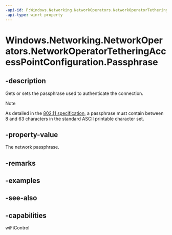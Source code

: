 ```yaml
---
-api-id: P:Windows.Networking.NetworkOperators.NetworkOperatorTetheringAccessPointConfiguration.Passphrase
-api-type: winrt property
---
```


<!-- Property syntax
public string Passphrase { get;  set; }
-->

# Windows.Networking.NetworkOperators.NetworkOperatorTetheringAccessPointConfiguration.Passphrase

## -description
Gets or sets the passphrase used to authenticate the connection.

> [!NOTE]
> As detailed in the [802.11 specification]( http://go.microsoft.com/fwlink/p/?LinkID=306038), a passphrase must contain between 8 and 63 characters in the standard ASCII printable character set.

## -property-value
The network passphrase.

## -remarks

## -examples

## -see-also

## -capabilities
wiFiControl